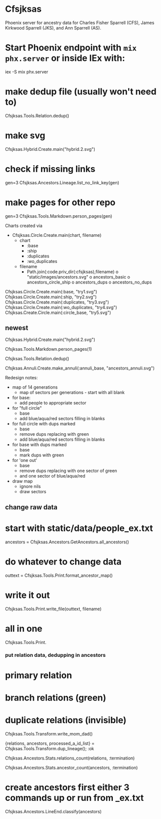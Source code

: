 # Cfsjksas

Phoenix server for ancestry data for
Charles Fisher Sparrell (CFS),
James Kirkwood Sparrell (JKS),
and Ann Sparrell (AS).

# Start Phoenix endpoint with `mix phx.server` or inside IEx with:
  iex -S mix phx.server

# make dedup file (usually won't need to)
Cfsjksas.Tools.Relation.dedup()

# make svg
Cfsjksas.Hybrid.Create.main("hybrid.2.svg")

# check if missing links
gen=3
Cfsjksas.Ancestors.Lineage.list_no_link_key(gen)

# make pages for other repo
gen=3
Cfsjksas.Tools.Markdown.person_pages(gen)


Charts created via
  * Cfsjksas.Circle.Create.main(chart, filename)
    + chart
      - :base
      - :ship
      - :duplicates
      - :wo_duplicates
    + filename
      - Path.join(:code.priv_dir(:cfsjksas),filename)
        o "static/images/ancestors.svg"
        o ancestors_basic
        o ancestors_circle_ship
        o ancestors_dups
        o ancestors_no_dups

Cfsjksas.Circle.Create.main(:base, "try1.svg")
Cfsjksas.Circle.Create.main(:ship, "try2.svg")
Cfsjksas.Circle.Create.main(:duplicates, "try3.svg")
Cfsjksas.Circle.Create.main(:wo_duplicates, "try4.svg")
Cfsjksas.Create.Circle.main(:circle_base, "try5.svg")

## newest
Cfsjksas.Hybrid.Create.main("hybrid.2.svg")

Cfsjksas.Tools.Markdown.person_pages(1)

Cfsjksas.Tools.Relation.dedup()

Cfsjksas.Annuli.Create.make_annuli(:annuli_base, "ancestors_annuli.svg")



  Redesign notes:
  * map of 14 generations
    + map of sectors per generations - start with all blank
  * for base:
    + add people to appropriate sector
  * for "full circle"
    + base
    + add blue/aqua/red sectors filling in blanks
  * for full circle with dups marked
    + base
    + remove dups replacing with green
    + add blue/aqua/red sectors filling in blanks
  * for base with dups marked
    + base
    + mark dups with green
  * for 'one out'
    + base
    + remove dups replacing with one sector of green
    + and one sector of blue/aqua/red
  * draw map
    + ignore nils
    + draw sectors



## change raw data
# start with static/data/people_ex.txt
ancestors = Cfsjksas.Ancestors.GetAncestors.all_ancestors()
# do whatever to change data
outtext = Cfsjksas.Tools.Print.format_ancestor_map()
# write it out
Cfsjksas.Tools.Print.write_file(outtext, filename)
# all in one
Cfsjksas.Tools.Print.



### put relation data, dedupping in ancestors
# primary relation
# branch relations (green)
# duplicate relations (invisible)


Cfsjksas.Tools.Transform.write_mom_dad()

{relations, ancestors, processed_a_id_list} = Cfsjksas.Tools.Transform.dup_lineage(); :ok

Cfsjksas.Ancestors.Stats.relations_count(relations, :termination)

Cfsjksas.Ancestors.Stats.ancestor_count(ancestors, :termination)

# create ancestors first either 3 commands up or run from _ex.txt
Cfsjksas.Ancestors.LineEnd.classify(ancestors)
